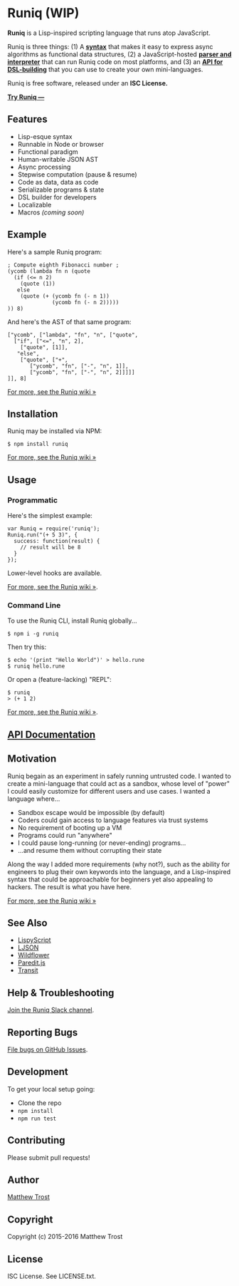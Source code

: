 # Runiq (WIP)

**Runiq** is a Lisp-inspired scripting language that runs atop JavaScript.

Runiq is three things: (1) A [**syntax**][syntax] that makes it easy to express async algorithms as functional data structures, (2) a JavaScript-hosted [**parser and interpreter**][tool] that can run Runiq code on most platforms, and (3) an [**API for DSL-building**][dsl] that you can use to create your own mini-languages.

Runiq is free software, released under an **ISC License.**

**[Try Runiq &mdash;][try]**

## Features

* Lisp-esque syntax
* Runnable in Node or browser
* Functional paradigm
* Human-writable JSON AST
* Async processing
* Stepwise computation (pause &amp; resume)
* Code as data, data as code
* Serializable programs &amp; state
* DSL builder for developers
* Localizable
* Macros _(coming soon)_

## Example

Here's a sample Runiq program:

    ; Compute eighth Fibonacci number ;
    (ycomb (lambda fn n (quote
      (if (<= n 2)
        (quote (1))
       else
        (quote (+ (ycomb fn (- n 1))
                  (ycomb fn (- n 2)))))
    )) 8)

And here's the AST of that same program:

    ["ycomb", ["lambda", "fn", "n", ["quote",
      ["if", ["<=", "n", 2],
        ["quote", [1]],
       "else",
        ["quote", ["+",
           ["ycomb", "fn", ["-", "n", 1]],
           ["ycomb", "fn", ["-", "n", 2]]]]]
    ]], 8]

[For more, see the Runiq wiki &raquo;][wiki]

## Installation

Runiq may be installed via NPM:

    $ npm install runiq

[For more, see the Runiq wiki &raquo;][wiki]

## Usage

### Programmatic

Here's the simplest example:

    var Runiq = require('runiq');
    Runiq.run("(+ 5 3)", {
      success: function(result) {
        // result will be 8
      }
    });

Lower-level hooks are available.

[For more, see the Runiq wiki &raquo;][wiki].

### Command Line

To use the Runiq CLI, install Runiq globally...

    $ npm i -g runiq

Then try this:

    $ echo '(print "Hello World")' > hello.rune
    $ runiq hello.rune

Or open a (feature-lacking) "REPL":

    $ runiq
    > (+ 1 2)

[For more, see the Runiq wiki &raquo;][wiki].

## [API Documentation][docs]

## Motivation

Runiq begain as an experiment in safely running untrusted code. I wanted to create a mini-language that could act as a sandbox, whose level of "power" I could easily customize for different users and use cases. I wanted a language where...

* Sandbox escape would be impossible (by default)
* Coders could gain access to language features via trust systems
* No requirement of booting up a VM
* Programs could run "anywhere"
* I could pause long-running (or never-ending) programs...
* ...and resume them without corrupting their state

Along the way I added more requirements (why not?), such as the ability for engineers to plug their own keywords into the language, and a Lisp-inspired syntax that could be approachable for beginners yet also appealing to hackers. The result is what you have here.

[For more, see the Runiq wiki &raquo;][wiki]

## See Also

* [LispyScript](http://lispyscript.com/)
* [LJSON](https://github.com/MaiaVictor/LJSON)
* [Wildflower](https://github.com/pschanely/wildflower)
* [Paredit.js](http://robert.kra.hn/projects/paredit-js)
* [Transit](https://github.com/cognitect/transit-format)

## Help & Troubleshooting

[Join the Runiq Slack channel][help].

## Reporting Bugs

[File bugs on GitHub Issues][issues].

## Development

To get your local setup going:

* Clone the repo
* `npm install`
* `npm run test`

## Contributing

Please submit pull requests!

## Author

[Matthew Trost][me]

## Copyright

Copyright (c) 2015-2016 Matthew Trost

## License

ISC License. See LICENSE.txt.

[me]: http://trost.co
[docs]: https://github.com/matthewtoast/runiq/wiki/API-Documentation
[help]: https://runiq.slack.com/messages/general/
[issues]: https://github.com/matthewtoast/runiq/issues
[wiki]: https://github.com/matthewtoast/runiq/wiki
[syntax]: https://github.com/matthewtoast/runiq/wiki/Syntax
[tool]: https://github.com/matthewtoast/runiq/wiki/Usage
[dsl]: https://github.com/matthewtoast/runiq/wiki/DSL-Builder
[try]: http://matthewtoast.github.io/runiq/
